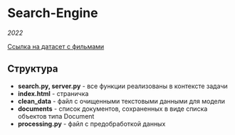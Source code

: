 # Search-Engine

*2022*

[Ссылка на датасет с фильмами](https://www.kaggle.com/noahfinberg/movies)

## Структура

+ **search.py, server.py** - все функции реализованы в контексте задачи
+ **index.html** - страничка
+ **clean_data** - файл с очищенными текстовыми данными для модели
+ **documents** - список документов, сохраненных в виде списка объектов типа Document
+ **processing.py** - файл с предобработкой данных

